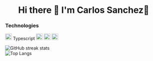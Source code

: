 <div align="center">
  <h1 align="center"> Hi there 👋 I'm Carlos Sanchez👋</h1>
</div>

<!--
**CarlosSanchezAlcala/CarlosSanchezAlcala** is a ✨ _special_ ✨ repository because its `README.md` (this file) appears on your GitHub profile.

Here are some ideas to get you started:

- 🔭 I’m currently working on ...
- 🌱 I’m currently learning ...
- 👯 I’m looking to collaborate on ...
- 🤔 I’m looking for help with ...
- 💬 Ask me about ...
- 📫 How to reach me: ...
- 😄 Pronouns: ...
- ⚡ Fun fact: ...
-->

### Technologies
  <img src="https://github.com/get-icon/geticon/raw/master/icons/typescript-icon.svg" alt="Typescript" width="21px" height="21px"> Typescript
  <img src="https://github.com/get-icon/geticon/raw/master/icons/javascript.svg" alt="JavaScript" width="21px" height="21px">
  <img src="https://github.com/get-icon/geticon/raw/master/icons/angular-icon.svg" alt="Angular" width="21px" height="21px">
  <img src="https://github.com/get-icon/geticon/raw/master/icons/css-3.svg" alt="CSS3" width="21px" height="21px">

![GitHub streak stats](https://streak-stats.demolab.com/?user=CarlosSanchezAlcala)  
![Top Langs](https://github-readme-stats.vercel.app/api/top-langs/?username=CarlosSanchezAlcala&layout=compact)
